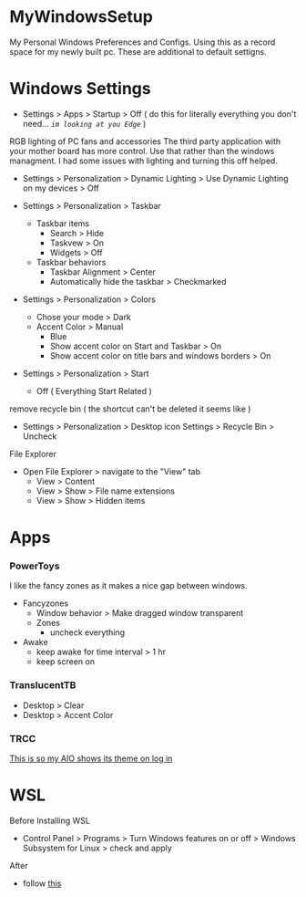 # MyWindowsSetup
My Personal Windows Preferences and Configs.
Using this as a record space for my newly built pc.
These are additional to default settigns.

# Windows Settings
- Settings > Apps > Startup > Off ( do this for literally everything you don't need... *`im looking at you Edge`* )

RGB lighting of PC fans and accessories
The third party application with your mother board has more control.
Use that rather than the windows managment.
I had some issues with lighting and turning this off helped.
- Settings > Personalization > Dynamic Lighting > Use Dynamic Lighting on my devices > Off

- Settings > Personalization > Taskbar
  - Taskbar items
    - Search > Hide
    - Taskvew > On
    - Widgets > Off
  - Taskbar behaviors
    - Taskbar Alignment > Center
    - Automatically hide the taskbar > Checkmarked
      
- Settings > Personalization > Colors
  - Chose your mode > Dark
  - Accent Color > Manual
    - Blue
    - Show accent color on Start and Taskbar > On
    - Show accent color on title bars and windows borders > On

- Settings > Personalization > Start
  - Off ( Everything Start Related )

remove recycle bin ( the shortcut can't be deleted it seems like )
- Settings > Personalization > Desktop icon Settings > Recycle Bin > Uncheck

File Explorer
- Open File Explorer > navigate to the "View" tab 
  - View > Content 
  - View > Show > File name extensions
  - View > Show > Hidden items

# Apps

### PowerToys
I like the fancy zones as it makes a nice gap between windows.
- Fancyzones
  - Window behavior > Make dragged window transparent
  - Zones
    - uncheck everything
- Awake
  -  keep awake for time interval > 1 hr
  -  keep screen on
      
### TranslucentTB
  - Desktop > Clear
  - Desktop > Accent Color

### TRCC 
[ This is so my AIO shows its theme on log in ](https://github.com/lpurgitoryl/TRCC_EnableOnStartup)

# WSL
Before Installing WSL
- Control Panel > Programs > Turn Windows features on or off > Windows Subsystem for Linux > check and apply

After 
- follow [this](https://learn.microsoft.com/en-us/windows/wsl/setup/environment)
